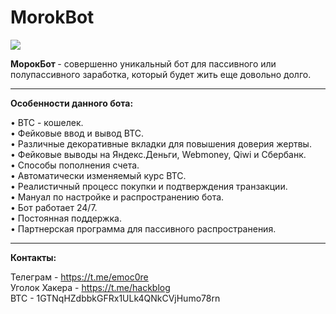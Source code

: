 # MorokBot
<img src = "http://telegra.ph/file/86a5ae658feb7b4e099f6.png">


<b> МорокБот </b>- совершенно уникальный бот для пассивного или полупассивного заработка, который будет жить еще довольно долго.
- - - - - 
<b> Особенности данного бота: </b>

• BTC - кошелек. <br>
• Фейковые ввод и вывод BTC. <br>
• Различные декоративные вкладки для повышения доверия жертвы. <br>
• Фейковые выводы на Яндекс.Деньги, Webmoney, Qiwi и Сбербанк. <br>
• Способы пополнения счета. <br>
• Автоматически изменяемый курс BTC. <br>
• Реалистичный процесс покупки и подтверждения транзакции. <br>
• Мануал по настройке и распространению бота. <br>
• Бот работает 24/7. <br>
• Постоянная поддержка. <br>
• Партнерская программа для пассивного распространения. <br>
- - - - -
<b> Контакты: </b>

Телеграм - https://t.me/emoc0re <br>
Уголок Хакера - https://t.me/hackblog <br>
BTC - 1GTNqHZdbbkGFRx1ULk4QNkCVjHumo78rn
